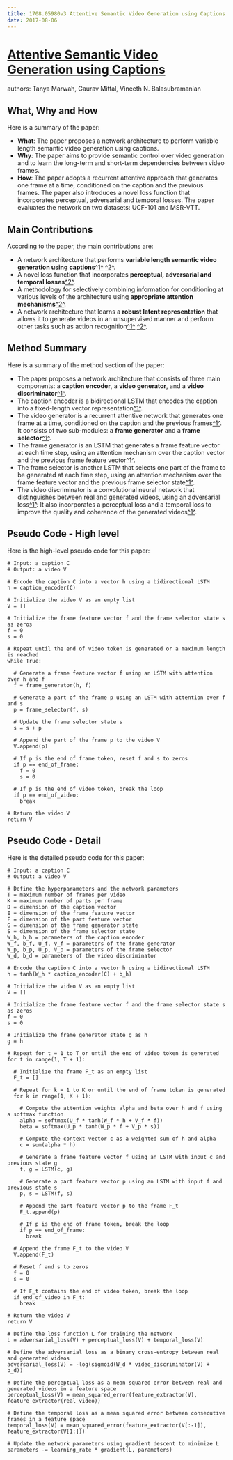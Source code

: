 ```yaml
---
title: 1708.05980v3 Attentive Semantic Video Generation using Captions
date: 2017-08-06
---
```


# [Attentive Semantic Video Generation using Captions](http://arxiv.org/abs/1708.05980v3)

authors: Tanya Marwah, Gaurav Mittal, Vineeth N. Balasubramanian


## What, Why and How

[1]: https://arxiv.org/abs/1708.05980v3 "Attentive Semantic Video Generation using Captions"
[2]: https://arxiv.org/pdf/1708.05980 "arXiv:1708.05980v3 [cs.CV] 21 Oct 2017"
[3]: https://arxiv.org/pdf/1708.05980v3.pdf "arXiv.org e-Print archive"

Here is a summary of the paper:

- **What**: The paper proposes a network architecture to perform variable length semantic video generation using captions.
- **Why**: The paper aims to provide semantic control over video generation and to learn the long-term and short-term dependencies between video frames.
- **How**: The paper adopts a recurrent attentive approach that generates one frame at a time, conditioned on the caption and the previous frames. The paper also introduces a novel loss function that incorporates perceptual, adversarial and temporal losses. The paper evaluates the network on two datasets: UCF-101 and MSR-VTT.

## Main Contributions

[1]: https://arxiv.org/abs/1708.05980v3 "Attentive Semantic Video Generation using Captions"
[2]: https://arxiv.org/pdf/1708.05980 "arXiv:1708.05980v3 [cs.CV] 21 Oct 2017"
[3]: https://arxiv.org/pdf/1708.05980v3.pdf "arXiv.org e-Print archive"

According to the paper, the main contributions are:

- A network architecture that performs **variable length semantic video generation using captions**[^1^][1] [^2^][2].
- A novel loss function that incorporates **perceptual, adversarial and temporal losses**[^2^][2].
- A methodology for selectively combining information for conditioning at various levels of the architecture using **appropriate attention mechanisms**[^2^][2].
- A network architecture that learns a **robust latent representation** that allows it to generate videos in an unsupervised manner and perform other tasks such as action recognition[^1^][1] [^2^][2].

## Method Summary

[1]: https://arxiv.org/abs/1708.05980v3 "Attentive Semantic Video Generation using Captions"
[2]: https://arxiv.org/pdf/1708.05980 "arXiv:1708.05980v3 [cs.CV] 21 Oct 2017"
[3]: https://arxiv.org/pdf/1708.05980v3.pdf "arXiv.org e-Print archive"

Here is a summary of the method section of the paper:

- The paper proposes a network architecture that consists of three main components: a **caption encoder**, a **video generator**, and a **video discriminator**[^1^][2].
- The caption encoder is a bidirectional LSTM that encodes the caption into a fixed-length vector representation[^1^][2].
- The video generator is a recurrent attentive network that generates one frame at a time, conditioned on the caption and the previous frames[^1^][2]. It consists of two sub-modules: a **frame generator** and a **frame selector**[^1^][2].
- The frame generator is an LSTM that generates a frame feature vector at each time step, using an attention mechanism over the caption vector and the previous frame feature vector[^1^][2].
- The frame selector is another LSTM that selects one part of the frame to be generated at each time step, using an attention mechanism over the frame feature vector and the previous frame selector state[^1^][2].
- The video discriminator is a convolutional neural network that distinguishes between real and generated videos, using an adversarial loss[^1^][2]. It also incorporates a perceptual loss and a temporal loss to improve the quality and coherence of the generated videos[^1^][2].

## Pseudo Code - High level

[1]: https://arxiv.org/abs/1708.05980v3 "Attentive Semantic Video Generation using Captions"
[2]: https://arxiv.org/pdf/1708.05980 "arXiv:1708.05980v3 [cs.CV] 21 Oct 2017"
[3]: https://arxiv.org/pdf/1708.05980v3.pdf "arXiv.org e-Print archive"

Here is the high-level pseudo code for this paper:

```
# Input: a caption C
# Output: a video V

# Encode the caption C into a vector h using a bidirectional LSTM
h = caption_encoder(C)

# Initialize the video V as an empty list
V = []

# Initialize the frame feature vector f and the frame selector state s as zeros
f = 0
s = 0

# Repeat until the end of video token is generated or a maximum length is reached
while True:

  # Generate a frame feature vector f using an LSTM with attention over h and f
  f = frame_generator(h, f)

  # Generate a part of the frame p using an LSTM with attention over f and s
  p = frame_selector(f, s)

  # Update the frame selector state s
  s = s + p

  # Append the part of the frame p to the video V
  V.append(p)

  # If p is the end of frame token, reset f and s to zeros
  if p == end_of_frame:
    f = 0
    s = 0

  # If p is the end of video token, break the loop
  if p == end_of_video:
    break

# Return the video V
return V
```

## Pseudo Code - Detail

[1]: https://arxiv.org/abs/1708.05980v3 "Attentive Semantic Video Generation using Captions"
[2]: https://arxiv.org/pdf/1708.05980 "arXiv:1708.05980v3 [cs.CV] 21 Oct 2017"
[3]: https://arxiv.org/pdf/1708.05980v3.pdf "arXiv.org e-Print archive"

Here is the detailed pseudo code for this paper:

```
# Input: a caption C
# Output: a video V

# Define the hyperparameters and the network parameters
T = maximum number of frames per video
K = maximum number of parts per frame
D = dimension of the caption vector
E = dimension of the frame feature vector
F = dimension of the part feature vector
G = dimension of the frame generator state
S = dimension of the frame selector state
W_h, b_h = parameters of the caption encoder
W_f, b_f, U_f, V_f = parameters of the frame generator
W_p, b_p, U_p, V_p = parameters of the frame selector
W_d, b_d = parameters of the video discriminator

# Encode the caption C into a vector h using a bidirectional LSTM
h = tanh(W_h * caption_encoder(C) + b_h)

# Initialize the video V as an empty list
V = []

# Initialize the frame feature vector f and the frame selector state s as zeros
f = 0
s = 0

# Initialize the frame generator state g as h
g = h

# Repeat for t = 1 to T or until the end of video token is generated
for t in range(1, T + 1):

  # Initialize the frame F_t as an empty list
  F_t = []

  # Repeat for k = 1 to K or until the end of frame token is generated
  for k in range(1, K + 1):

    # Compute the attention weights alpha and beta over h and f using a softmax function
    alpha = softmax(U_f * tanh(W_f * h + V_f * f))
    beta = softmax(U_p * tanh(W_p * f + V_p * s))

    # Compute the context vector c as a weighted sum of h and alpha
    c = sum(alpha * h)

    # Generate a frame feature vector f using an LSTM with input c and previous state g
    f, g = LSTM(c, g)

    # Generate a part feature vector p using an LSTM with input f and previous state s
    p, s = LSTM(f, s)

    # Append the part feature vector p to the frame F_t
    F_t.append(p)

    # If p is the end of frame token, break the loop
    if p == end_of_frame:
      break

  # Append the frame F_t to the video V
  V.append(F_t)

  # Reset f and s to zeros
  f = 0
  s = 0

  # If F_t contains the end of video token, break the loop
  if end_of_video in F_t:
    break

# Return the video V
return V

# Define the loss function L for training the network
L = adversarial_loss(V) + perceptual_loss(V) + temporal_loss(V)

# Define the adversarial loss as a binary cross-entropy between real and generated videos
adversarial_loss(V) = -log(sigmoid(W_d * video_discriminator(V) + b_d))

# Define the perceptual loss as a mean squared error between real and generated videos in a feature space
perceptual_loss(V) = mean_squared_error(feature_extractor(V), feature_extractor(real_video))

# Define the temporal loss as a mean squared error between consecutive frames in a feature space
temporal_loss(V) = mean_squared_error(feature_extractor(V[:-1]), feature_extractor(V[1:]))

# Update the network parameters using gradient descent to minimize L
parameters -= learning_rate * gradient(L, parameters)
```
